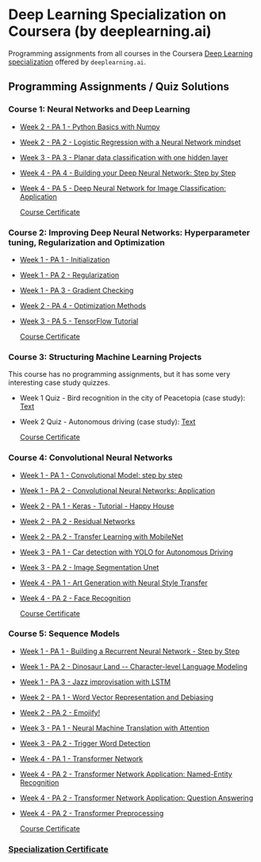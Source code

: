 # Deep Learning Specialization on Coursera (by deeplearning.ai)

Programming assignments from all courses in the Coursera [Deep Learning specialization](https://www.coursera.org/specializations/deep-learning) offered by `deeplearning.ai`.

## Programming Assignments / Quiz Solutions

### Course 1: Neural Networks and Deep Learning

- [Week 2 - PA 1 - Python Basics with Numpy](https://github.com/testob02/Deep-Learning-Specialization--Coursera/blob/main/C1%20-%20Neural%20Networks%20and%20Deep%20Learning/Week%202/Python%20Basics%20with%20Numpy/Python_Basics_With_Numpy_v3a.ipynb)
- [Week 2 - PA 2 - Logistic Regression with a Neural Network mindset](https://github.com/testob02/Deep-Learning-Specialization--Coursera/blob/main/C1%20-%20Neural%20Networks%20and%20Deep%20Learning/Week%202/Logistic%20Regression%20as%20a%20Neural%20Network/Logistic.ipynb)
- [Week 3 - PA 3 - Planar data classification with one hidden layer](https://github.com/testob02/Deep-Learning-Specialization--Coursera/blob/main/C1%20-%20Neural%20Networks%20and%20Deep%20Learning/Week%203/Planar%20data%20classification%20with%20one%20hidden%20layer/Planar_data_classification_with_onehidden_layer_v6c.ipynb)
- [Week 4 - PA 4 - Building your Deep Neural Network: Step by Step](https://github.com/testob02/Deep-Learning-Specialization--Coursera/blob/main/C1%20-%20Neural%20Networks%20and%20Deep%20Learning/Week%204/Building%20your%20Deep%20Neural%20Network%20-%20Step%20by%20Step/Building_your_Deep_Neural_Network_Step_by_Step_v8a.ipynb)
- [Week 4 - PA 5 - Deep Neural Network for Image Classification: Application](https://github.com/testob02/Deep-Learning-Specialization--Coursera/blob/main/C1%20-%20Neural%20Networks%20and%20Deep%20Learning/Week%204/Deep%20Neural%20Network%20Application_%20Image%20Classification/Deep%20Neural%20Network%20-%20Application%20v8.ipynb)

  [Course Certificate](https://coursera.org/share/e41469dc1e7d04867ce0a576218613fc)

### Course 2: Improving Deep Neural Networks: Hyperparameter tuning, Regularization and Optimization

- [Week 1 - PA 1 - Initialization](https://github.com/testob02/Deep-Learning-Specialization--Coursera/blob/main/C2%20-%20Improving%20Deep%20Neural%20Networks%20--%20Hyperparameter%20tuning%2C%20Regularization%20and%20Optimization/Week%201/Initialization/Initialization.ipynb)
- [Week 1 - PA 2 - Regularization](https://github.com/testob02/Deep-Learning-Specialization--Coursera/blob/main/C2%20-%20Improving%20Deep%20Neural%20Networks%20--%20Hyperparameter%20tuning%2C%20Regularization%20and%20Optimization/Week%201/Regularization/Regularization_v2a.ipynb)
- [Week 1 - PA 3 - Gradient Checking](https://github.com/testob02/Deep-Learning-Specialization--Coursera/blob/main/C2%20-%20Improving%20Deep%20Neural%20Networks%20--%20Hyperparameter%20tuning%2C%20Regularization%20and%20Optimization/Week%201/Gradient%20Checking/Gradient%20Checking%20v1.ipynb)
- [Week 2 - PA 4 - Optimization Methods](https://github.com/testob02/Deep-Learning-Specialization--Coursera/blob/main/C2%20-%20Improving%20Deep%20Neural%20Networks%20--%20Hyperparameter%20tuning%2C%20Regularization%20and%20Optimization/Week%202/Optimization_methods_v1b.ipynb)
- [Week 3 - PA 5 - TensorFlow Tutorial](https://github.com/testob02/Deep-Learning-Specialization--Coursera/blob/main/C2%20-%20Improving%20Deep%20Neural%20Networks%20--%20Hyperparameter%20tuning%2C%20Regularization%20and%20Optimization/Week%203/Tensorflow_introduction.ipynb)

  [Course Certificate](https://coursera.org/share/49b75b01b5f98815951ce6fcac3f229d)

### Course 3: Structuring Machine Learning Projects

  This course has no programming assignments, but it has some very interesting case study quizzes.
- Week 1 Quiz - Bird recognition in the city of Peacetopia (case study): [Text](https://github.com/testob02/Deep-Learning-Specialization--Coursera/blob/main/C3%20-%20Structuring%20Machine%20Learning%20Projects/Week%201%20Quiz%20-%20Bird%20recognition%20in%20the%20city%20of%20Peacetopia%20(case%20study).md)
- Week 2 Quiz - Autonomous driving (case study): [Text](https://github.com/testob02/Deep-Learning-Specialization--Coursera/blob/main/C3%20-%20Structuring%20Machine%20Learning%20Projects/Week%202%20Quiz%20-%20Autonomous%20driving%20(case%20study).md)

  [Course Certificate](https://coursera.org/share/a1772f96327704134427f2c3bd0bfa5e)

### Course 4: Convolutional Neural Networks

- [Week 1 - PA 1 - Convolutional Model: step by step](https://github.com/testob02/Deep-Learning-Specialization--Coursera/blob/main/C4%20-%20Convolutional%20Neural%20Networks/Week%201/Convolution_model_Step_by_Step_v2a.ipynb)
- [Week 1 - PA 2 - Convolutional Neural Networks: Application](https://github.com/testob02/Deep-Learning-Specialization--Coursera/blob/main/C4%20-%20Convolutional%20Neural%20Networks/Week%201/Convolution_model_Application_2024.ipynb)
- [Week 2 - PA 1 - Keras - Tutorial - Happy House](https://github.com/testob02/Deep-Learning-Specialization--Coursera/blob/main/C4%20-%20Convolutional%20Neural%20Networks/Week%202/KerasTutorial/Keras_Tutorial_v2a.ipynb)
- [Week 2 - PA 2 - Residual Networks](https://github.com/testob02/Deep-Learning-Specialization--Coursera/blob/main/C4%20-%20Convolutional%20Neural%20Networks/Week%202/ResNets/Residual_Networks_v2a.ipynb)
- [Week 2 - PA 2 - Transfer Learning with MobileNet](https://github.com/testob02/Deep-Learning-Specialization--Coursera/blob/main/C4%20-%20Convolutional%20Neural%20Networks/Week%202/Transfer%20Learning%20with%20MobileNet/Transfer_learning_with_MobileNet_v1.ipynb)
- [Week 3 - PA 1 - Car detection with YOLO for Autonomous Driving](https://github.com/testob02/Deep-Learning-Specialization--Coursera/blob/main/C4%20-%20Convolutional%20Neural%20Networks/Week%203/Car%20detection%20for%20Autonomous%20Driving/Autonomous_driving_application_Car_detection.ipynb)
- [Week 3 - PA 2 - Image Segmentation Unet](https://github.com/testob02/Deep-Learning-Specialization--Coursera/blob/main/C4%20-%20Convolutional%20Neural%20Networks/Week%203/Image%20Segmentation%20Unet/Image_segmentation_Unet_v2.ipynb)
- [Week 4 - PA 1 - Art Generation with Neural Style Transfer](https://github.com/testob02/Deep-Learning-Specialization--Coursera/blob/main/C4%20-%20Convolutional%20Neural%20Networks/Week%204/Neural%20Style%20Transfer/Art_Generation_with_Neural_Style_Transfer_v3a.ipynb)
- [Week 4 - PA 2 - Face Recognition](https://github.com/testob02/Deep-Learning-Specialization--Coursera/blob/main/C4%20-%20Convolutional%20Neural%20Networks/Week%204/Face%20Recognition/Face_Recognition_v3a.ipynb)

  [Course Certificate](https://coursera.org/share/357722ce852bd2090227b3e0d3f09967)

### Course 5: Sequence Models

- [Week 1 - PA 1 - Building a Recurrent Neural Network - Step by Step](https://github.com/testob02/Deep-Learning-Specialization--Coursera/blob/main/C5%20-%20Sequence%20Models/Week%201/Building%20a%20Recurrent%20Neural%20Network%20-%20Step%20by%20Step/Building_a_Recurrent_Neural_Network_Step_by_Step_v3a.ipynb)
- [Week 1 - PA 2 - Dinosaur Land -- Character-level Language Modeling](https://github.com/testob02/Deep-Learning-Specialization--Coursera/blob/main/C5%20-%20Sequence%20Models/Week%201/Dinosaur%20Island%20--%20Character-level%20language%20model/Dinosaurus_Island_Character_level_language_model_final_v3a.ipynb)
- [Week 1 - PA 3 - Jazz improvisation with LSTM](https://github.com/testob02/Deep-Learning-Specialization--Coursera/blob/main/C5%20-%20Sequence%20Models/Week%201/Jazz%20improvisation%20with%20LSTM/Improvise_a_Jazz_Solo_with_an_LSTM_Network_v3a.ipynb)
- [Week 2 - PA 1 - Word Vector Representation and Debiasing](https://github.com/testob02/Deep-Learning-Specialization--Coursera/blob/main/C5%20-%20Sequence%20Models/Week%202/Word%20Vector%20Representation/Operations_on_word_vectors_v2a.ipynb)
- [Week 2 - PA 2 - Emojify!](https://github.com/testob02/Deep-Learning-Specialization--Coursera/blob/main/C5%20-%20Sequence%20Models/Week%202/Emojify/Emojify_v2a.ipynb)
- [Week 3 - PA 1 - Neural Machine Translation with Attention](https://github.com/testob02/Deep-Learning-Specialization--Coursera/blob/main/C5%20-%20Sequence%20Models/Week%203/Machine%20Translation/Neural_machine_translation_with_attention_v4a.ipynb)
- [Week 3 - PA 2 - Trigger Word Detection](https://github.com/testob02/Deep-Learning-Specialization--Coursera/blob/main/C5%20-%20Sequence%20Models/Week%203/Trigger%20word%20detection/Trigger_word_detection_v2a.ipynb)
- [Week 4 - PA 1 - Transformer Network](https://github.com/testob02/Deep-Learning-Specialization--Coursera/blob/main/C5%20-%20Sequence%20Models/Week%204/Transformer%20Network/C5_W4_A1_Transformer_Subclass_v1.ipynb)
- [Week 4 - PA 2 - Transformer Network Application: Named-Entity Recognition](https://github.com/testob02/Deep-Learning-Specialization--Coursera/blob/main/C5%20-%20Sequence%20Models/Week%204/Named%20Entity%20Recognition/Transformer_application_Named_Entity_Recognition.ipynb)
- [Week 4 - PA 2 - Transformer Network Application: Question Answering](https://github.com/testob02/Deep-Learning-Specialization--Coursera/blob/main/C5%20-%20Sequence%20Models/Week%204/Question%20Answering/QA_transformer.ipynb)
- [Week 4 - PA 2 - Transformer Preprocessing](https://github.com/testob02/Deep-Learning-Specialization--Coursera/blob/main/C5%20-%20Sequence%20Models/Week%204/Transformer%20Preprocessing/Embedding_plus_Positional_encoding.ipynb)

  [Course Certificate](https://coursera.org/share/5439826269bc8e48e98fc7ef8143bf0b)

### [Specialization Certificate](https://coursera.org/share/5d3daef358685dbf335c5d293596fc05)
